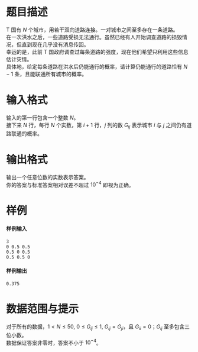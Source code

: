 
# 题目描述

T 国有 $N$ 个城市，用若干双向道路连接。一对城市之间至多存在一条道路。  
在一次洪水之后，一些道路受损无法通行。虽然已经有人开始调查道路的损毁情况，但直到现在几乎没有消息传回。  
幸运的是，此前 T 国政府调查过每条道路的强度，现在他们希望只利用这些信息估计灾情。  
具体地，给定每条道路在洪水后仍能通行的概率，请计算仍能通行的道路恰有 $N-1$ 条，且能联通所有城市的概率。

# 输入格式

输入的第一行包含一个整数 $N$。  
接下来 $N$ 行，每行 $N$ 个实数，第 $i+1$ 行，$j$ 列的数 $G_{ij}$ 表示城市 $i$ 与 $j$ 之间仍有道路联通的概率。

# 输出格式

输出一个任意位数的实数表示答案。  
你的答案与标准答案相对误差不超过 $10^{-4}$ 即视为正确。

# 样例

#### 样例输入
```plain
3
0 0.5 0.5
0.5 0 0.5
0.5 0.5 0
```

#### 样例输出
```plain
0.375
```

# 数据范围与提示

对于所有的数据，$1 < N \leq 50,\ 0 \leq G_{ij} \leq 1,\ G_{ij}=G_{ji}$，且 $G_{ii}=0$；$G_{ij}$ 至多包含三位小数。  
数据保证答案非零时，答案不小于 $10^{-4}$。

